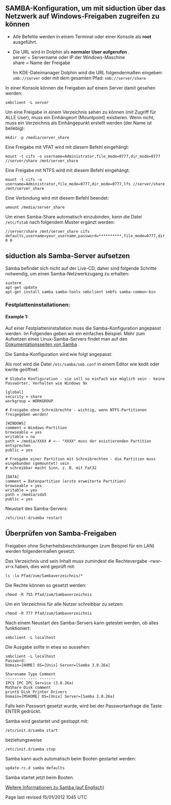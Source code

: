 <div class="divider" id="configure"></div>

## SAMBA-Konfiguration, um mit siduction über das Netzwerk auf Windows-Freigaben zugreifen zu können

+ Alle Befehle werden in einem Terminal oder einer Konsole als  **root**  ausgeführt.

+ Die URL wird in Dolphin als  **normaler User aufgerufen** .  
    server = Servername oder IP der Windows-Maschine  
    share = Name der Freigabe
    
    Im KDE-Dateimanager Dolphin wird die URL folgendermaßen eingeben: `smb://server`  oder mit dem gesamten Pfad: `smb://server/share` 

In einer Konsole können die Freigaben auf einem Server damit gesehen werden:

~~~
smbclient -L server
~~~

Um eine Freigabe in einem Verzeichnis sehen zu können (mit Zugriff für ALLE User), muss ein Einhängeort (Mountpoint) existieren. Wenn nicht, muss ein Verzeichnis als Einhängepunkt erstellt werden (der Name ist beliebig):

~~~
mkdir -p /media/server_share
~~~

Eine Freigabe mit VFAT wird mit diesem Befehl eingehängt:

~~~
mount -t cifs -o username=Administrator,file_mode=0777,dir_mode=0777 //server/share /mnt/server_share
~~~

Eine Freigabe mit NTFS wird mit diesem Befehl eingehängt:

~~~
mount -t cifs -o username=Administrator,file_mode=0777,dir_mode=0777,lfs //server/share /mnt/server_share
~~~

Eine Verbindung wird mit diesem Befehl beendet:

~~~
umount /media/server_share
~~~

Um einen Samba-Share automatisch einzubinden, kann die Datei `/etc/fstab`  nach folgendem Muster ergänzt werden:

~~~
//server/share /mnt/server_share cifs defaults,username=your_username,password=**********,file_mode=0777,dir_mode=0777 0 0
~~~

<div class="divider" id="setup"></div>

## siduction als Samba-Server aufsetzen

Samba befindet sich nicht auf der Live-CD, daher sind folgende Schritte notwendig, um einen Samba-Netzwerkzugang zu erhalten:

~~~
suxterm
apt-get update
apt-get install samba samba-tools smbclient smbfs samba-common-bin
~~~

### Festplatteninstallationen:

#### Example 1:

Auf einer Festplatteninstallation muss die Samba-Konfiguration angepasst werden. Im Folgenden geben wir ein einfaches Beispiel. Mehr zum Aufsetzen eines Linux-Samba-Servers findet man auf den [Dokumentationsseiten von Samba](http://de4.samba.org/samba/) .

Die Samba-Konfiguration wird wie folgt angepasst:

Als root wird die Datei `/etc/samba/smb.conf`  in einem Editor wie kedit oder kwrite geöffnet:

~~~
# Globale Konfiguration - sie soll so einfach wie möglich sein - keine Passwörter, Verhalten wie Windows 9x

[global]
security = share
workgroup = WORKGROUP

# Freigabe ohne Schreibrechte - wichtig, wenn NTFS-Partitionen freigegeben werden!

[WINDOWS]
comment = Windows-Partition
browseable = yes
writable = no
path = /media/XXXX # <-- "XXXX" muss der existierenden Partition entsprechen
public = yes

# Freigabe einer Partition mit Schreibrechten - die Partition muss eingebunden (gemountet) sein
# schreibbar macht Sinn, z. B. mit Fat32

[DATA]
comment = Datenpartition (erste erweiterte Partition)
browseable = yes
writable = yes
path = /media/sda5
public = yes
~~~

Neustart des Samba-Servers:

~~~
/etc/init.d/samba restart
~~~

## Überprüfen von Samba-Freigaben

Freigaben ohne Sicherheitsbeschränkungen (zum Beispiel für ein LAN) werden folgendermaßen gesetzt.

Das Verzeichnis und sein Inhalt muss zumindest die Rechtevergabe -rwxr-xr-x haben, dies wird geprüft mit:

~~~
ls -la Pfad/zum/Sambaverzeichnis/*
~~~

Die Rechte können so gesetzt werden:

~~~
chmod -R 755 Pfad/zum/Sambaverzeichnis
~~~

Um ein Verzeichnis für alle Nutzer schreibbar zu setzen:

~~~
chmod -R 777 Pfad/zum/Sambaverzeichnis
~~~

Nach einem Neustart des Samba-Servers kann getestet werden, ob alles funktioniert:

~~~
smbclient -L localhost
~~~

Die Ausgabe sollte in etwa so aussehen:

~~~
smbclient -L localhost
Password:
Domain=[HOME] OS=[Unix] Server=[Samba 3.0.26a]

Sharename Type Comment
--------- ---- -------
IPC$ IPC IPC Service (3.0.26a)
MaShare Disk comment
print$ Disk Printer Drivers
Domain=[MSHOME] OS=[Unix] Server=[Samba 3.0.26a]
~~~

Falls kein Passwort gesetzt wurde, wird bei der Passwortanfrage die Taste ENTER gedrückt.

 Samba wird gestartet und gestoppt mit:

~~~
/etc/init.d/samba start
~~~

beziehungsweise

~~~
/etc/init.d/samba stop
~~~

Samba kann auch automatisch beim Booten gestartet werden:

~~~
update-rc.d samba defaults
~~~

Samba startet jetzt beim Booten.

[Weitere Informationen zu Samba (auf Englisch)](http://wiki.linuxquestions.org/wiki/Samba) 

<div id="rev">Page last revised 15/01/2012 1045 UTC</div>
